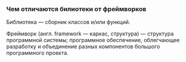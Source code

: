 ###  Чем отличаются билиотеки от фреймворков

Библиотека — сборник классов и/или функций.

Фреймворк (англ. framework — каркас, структура) — структура программной системы; программное обеспечение, облегчающее разработку и объединение разных компонентов большого программного проекта. 
